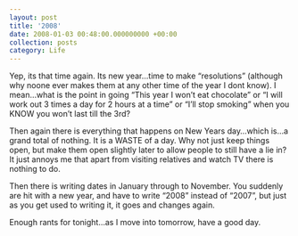 ```yaml
---
layout: post
title: '2008'
date: 2008-01-03 00:48:00.000000000 +00:00
collection: posts
category: Life
---
```


Yep, its that time again. Its new year…time to make “resolutions” (although why noone ever makes them at any other time of the year I dont know). I mean…what is the point in going “This year I won’t eat chocolate” or “I will work out 3 times a day for 2 hours at a time” or “I’ll stop smoking” when you KNOW you won’t last till the 3rd?

Then again there is everything that happens on New Years day…which is…a grand total of nothing. It is a WASTE of a day. Why not just keep things open, but make them open slightly later to allow people to still have a lie in? It just annoys me that apart from visiting relatives and watch TV there is nothing to do.

Then there is writing dates in January through to November. You suddenly are hit with a new year, and have to write “2008” instead of “2007”, but just as you get used to writing it, it goes and changes again.

Enough rants for tonight…as I move into tomorrow, have a good day.

